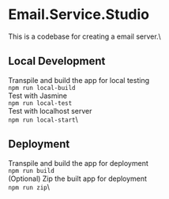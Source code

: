 # Email.Service.Studio
This is a codebase for creating a email server.\

## Local Development
Transpile and build the app for local testing\
```npm run local-build```\
Test with Jasmine\
```npm run local-test```\
Test with localhost server\
```npm run local-start```\

## Deployment
Transpile and build the app for deployment\
```npm run build```\
(Optional) Zip the built app for deployment\
```npm run zip```\